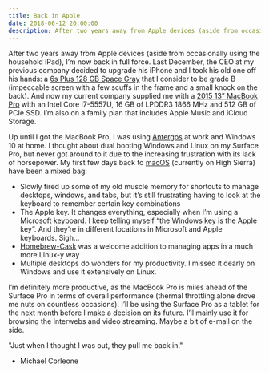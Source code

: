 ```yaml
---
title: Back in Apple
date: 2018-06-12 20:00:00
description: After two years away from Apple devices (aside from occasionally using the household iPad), I’m now back in full force.
---
```


After two years away from Apple devices (aside from occasionally using the household iPad), I’m now back in full force. Last December, the CEO at my previous company decided to upgrade his iPhone and I took his old one off his hands: a [6s Plus 128 GB Space Gray][iphone] that I consider to be grade B (impeccable screen with a few scuffs in the frame and a small knock on the back). And now my current company supplied me with a [2015 13” MacBook Pro][macbookpro] with an Intel Core i7-5557U, 16 GB of LPDDR3 1866 MHz and 512 GB of PCIe SSD. I’m also on a family plan that includes Apple Music and iCloud Storage.

Up until I got the MacBook Pro, I was using [Antergos][antergos] at work and Windows 10 at home. I thought about dual booting Windows and Linux on my Surface Pro, but never got around to it due to the increasing frustration with its lack of horsepower. My first few days back to [macOS][macos] (currently on High Sierra) have been a mixed bag:

* Slowly fired up some of my old muscle memory for shortcuts to manage desktops, windows, and tabs, but it’s still frustrating having to look at the keyboard to remember certain key combinations
* The Apple key. It changes everything, especially when I’m using a Microsoft keyboard. I keep telling myself “the Windows key is the Apple key”. And they’re in different locations in Microsoft and Apple keyboards. Sigh...
* [Homebrew-Cask][cask] was a welcome addition to managing apps in a much more Linux-y way
* Multiple desktops do wonders for my productivity. I missed it dearly on Windows and use it extensively on Linux.

I’m definitely more productive, as the MacBook Pro is miles ahead of the Surface Pro in terms of overall performance (thermal throttling alone drove me nuts on countless occasions). I’ll be using the Surface Pro as a tablet for the next month before I make a decision on its future. I’ll mainly use it for browsing the Interwebs and video streaming. Maybe a bit of e-mail on the side.

"Just when I thought I was out, they pull me back in."
- Michael Corleone

[iphone]: https://everymac.com/systems/apple/iphone/specs/apple-iphone-6s-plus-a1687-5.5-inch-global-sprint-verizon-specs.html
[macbookpro]: https://everymac.com/systems/apple/macbook_pro/specs/macbook-pro-core-i7-3.1-13-early-2015-retina-display-specs.html
[antergos]: https://antergos.com/
[macos]: https://www.apple.com/macos/high-sierra/
[cask]: https://caskroom.github.io/
